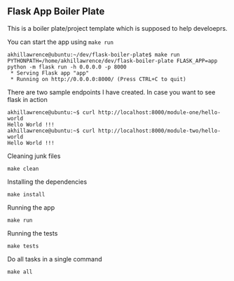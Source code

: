 ## Flask App Boiler Plate ##

This is a boiler plate/project template which is supposed to help develoeprs.

You can start the app using `make run`
```
akhillawrence@ubuntu:~/dev/flask-boiler-plate$ make run
PYTHONPATH=/home/akhillawrence/dev/flask-boiler-plate FLASK_APP=app python -m flask run -h 0.0.0.0 -p 8000
 * Serving Flask app "app"
 * Running on http://0.0.0.0:8000/ (Press CTRL+C to quit)
```

There are two sample endpoints I have created. In case you want to see flask in action
```
akhillawrence@ubuntu:~$ curl http://localhost:8000/module-one/hello-world
Hello World !!!
akhillawrence@ubuntu:~$ curl http://localhost:8000/module-two/hello-world
Hello World !!!
```

Cleaning junk files

```
make clean
```

Installing the dependencies

```
make install
```

Running the app

```
make run
```

Running the tests

```
make tests
```

Do all tasks in a single command

```
make all
```
